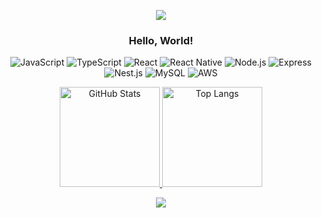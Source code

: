 
<p align="center">
  <img src="https://capsule-render.vercel.app/api?type=waving&color=timeGradient&height=95&section=header&animation=twinkling" />
</p>


<h3 align="center">
  Hello, World!
</h3>

<p align="center">
  <img src="https://img.shields.io/badge/JavaScript-F7DF1E?style=flat-square&logo=javascript&logoColor=white" alt="JavaScript" />
  <img src="https://img.shields.io/badge/TypeScript-3178C6?style=flat-square&logo=typescript&logoColor=white" alt="TypeScript" />
  <img src="https://img.shields.io/badge/React-61DAFB?style=flat-square&logo=react&logoColor=white" alt="React" />
  <img src="https://img.shields.io/badge/React%20Native-61DAFB?style=flat-square&logo=react&logoColor=white" alt="React Native" />
  <img src="https://img.shields.io/badge/Node.js-339933?style=flat-square&logo=node.js&logoColor=white" alt="Node.js" />
  <img src="https://img.shields.io/badge/Express-000000?style=flat-square&logo=express&logoColor=white" alt="Express" />
  <img src="https://img.shields.io/badge/Nest.js-E0234E?style=flat-square&logo=nestjs&logoColor=white" alt="Nest.js" />
  <img src="https://img.shields.io/badge/MySQL-4479A1?style=flat-square&logo=mysql&logoColor=white" alt="MySQL" />
  <img src="https://img.shields.io/badge/AWS-232F3E?style=flat-square&logo=amazon-aws&logoColor=white" alt="AWS" />
</p>



<p align="center">
  <a href="https://github.com/jeonyul00">
      <img src="https://github-readme-stats.vercel.app/api?username=jeonyul00&show_icons=true&theme=dark" alt="GitHub Stats" height="160">
      <img src="https://github-readme-stats.vercel.app/api/top-langs/?username=jeonyul00&layout=compact&theme=dark" alt="Top Langs" height="160">
  </a>
</p>




<p align="center">
  <img src="https://capsule-render.vercel.app/api?type=waving&color=timeGradient&height=95&section=footer&animation=twinkling" />
</p>
